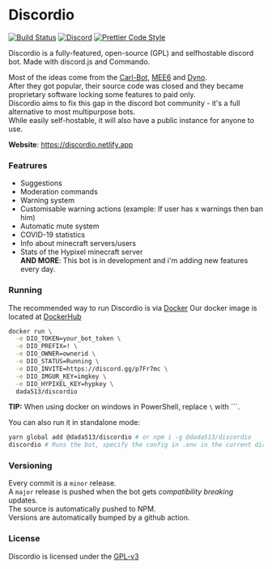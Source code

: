 # Discordio

[![Build Status](https://github.com/dada513/Discordio/workflows/ESLint/badge.svg)](https://github.com/dada513/Discordio/actions?query=workflow%3A%22ESLint%22)
[![Discord](https://img.shields.io/badge/chat-on%20discord-brightgreen.svg)](https://discord.gg/p7Fr7mc)
[![Prettier Code Style](https://img.shields.io/badge/code_style-prettier-ff69b4.svg?style=flat-square)](https://github.com/prettier/prettier)

Discordio is a fully-featured, open-source (GPL) and selfhostable discord bot.
Made with discord.js and Commando.

Most of the ideas come from the [Carl-Bot](https://carl.gg), [MEE6](https://mee6.xyz) and [Dyno](https://dyno.gg).  
After they got popular, their source code was closed and they became proprietary software locking some features to paid only.  
Discordio aims to fix this gap in the discord bot community - it's a full alternative to most multipurpose bots.  
While easily self-hostable, it will also have a public instance for anyone to use.

**Website**: https://discordio.netlify.app

### Featrures

- Suggestions
- Moderation commands
- Warning system
- Customisable warning actions (example: If user has x warnings then ban him)
- Automatic mute system
- COVID-19 statistics
- Info about minecraft servers/users
- Stats of the Hypixel minecraft server  
  **AND MORE**: This bot is in development and i'm adding new features every day.

### Running

The recommended way to run Discordio is via [Docker](https://docker.com)
Our docker image is located at [DockerHub](https://hub.docker.com/r/dada513/discordio)

```bash
docker run \
  -e DIO_TOKEN=your_bot_token \
  -e DIO_PREFIX=! \
  -e DIO_OWNER=ownerid \
  -e DIO_STATUS=Running \
  -e DIO_INVITE=https://discord.gg/p7Fr7mc \
  -e DIO_IMGUR_KEY=imgkey \
  -e DIO_HYPIXEL_KEY=hypkey \
  dada513/discordio
```

**TIP:** When using docker on windows in PowerShell, replace `\` with `\``.

You can also run it in standalone mode:

```bash
yarn global add @dada513/discordio # or npm i -g @dada513/discordio
discordio # Runs the bot, specify the config in .env in the current directory
```

### Versioning

Every commit is a `minor` release.  
A `major` release is pushed when the bot gets _compatibility breaking_ updates.  
The source is automatically pushed to NPM.  
Versions are automatically bumped by a github action.

### License

Discordio is licensed under the [GPL-v3](LICENSE.md)

